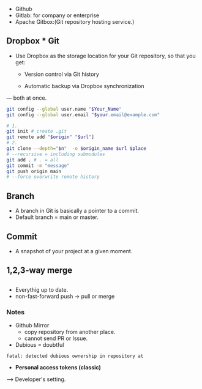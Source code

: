
* Github
* Gitlab: for company or enterprise
* Apache Gitbox:(Git repository hosting service.)

## Dropbox * Git

* Use Dropbox as the storage location for your Git repository, so that you get:

    * Version control via Git history

    * Automatic backup via Dropbox synchronization

— both at once.


```bash
git config --global user.name "$Your_Name"
git config --global user.email "$your.email@example.com"

# 1.
git init # create .git
git remote add "$origin" "$url"]
# 2.
git clone --depth="$n"  -o $origin_name $url $place
# --recursive = including submodules
git add . # . = all
git commit -m "message"
git push origin main
# --force overwrite remote history
```


## Branch
* A branch in Git is basically a pointer to a commit.
* Default branch = main or master.

## Commit

* A snapshot of your project at a given moment.

## 1,2,3-way merge

## 
* Everythig up to date.
* non-fast-forward push -> pull or merge


### Notes

* Github Mirror
    * copy repository from another place.
    * cannot send PR or Issue.
* Dubious = doubtful
```
fatal: detected dubious ownership in repository at
```

* **Personal access tokens (classic)**

--> Developer's setting.

